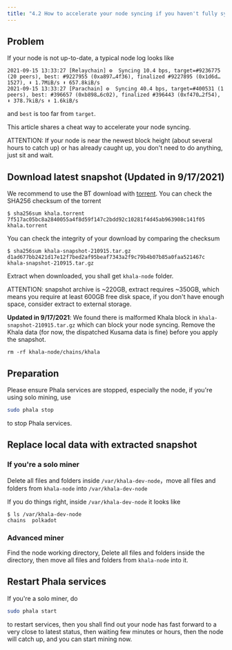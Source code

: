 ```yaml
---
title: "4.2 How to accelerate your node syncing if you haven't fully synced yet"
---
```


## Problem

If your node is not up-to-date, a typical node log looks like

```
2021-09-15 13:33:27 [Relaychain] ⚙️  Syncing 10.4 bps, target=#9236775 (20 peers), best: #9227955 (0xa897…4f36), finalized #9227895 (0x1d6d…1527), ⬇ 1.7MiB/s ⬆ 657.8kiB/s
2021-09-15 13:33:27 [Parachain] ⚙️  Syncing 40.4 bps, target=#400531 (1 peers), best: #396657 (0xb898…6c02), finalized #396443 (0xf470…2f54), ⬇ 378.7kiB/s ⬆ 1.6kiB/s
```

and `best` is too far from `target`.

This article shares a cheat way to accelerate your node syncing.

ATTENTION: If your node is near the newest block height (about several hours to catch up) or has already caught up,
you don't need to do anything, just sit and wait.

## Download latest snapshot (Updated in 9/17/2021)

We recommend to use the BT download with <a href="/files/khala.torrent">torrent</a>. You can check the SHA256 checksum of the torrent

```
$ sha256sum khala.torrent
7f517ac05bc8a2840055a4f8d59f147c2bdd92c10281f4d45ab963908c141f05  khala.torrent
```

You can check the integrity of your download by comparing the checksum

```
$ sha256sum khala-snapshot-210915.tar.gz
d1ad677bb2421d17e12f7bed2af95beaf7343a2f9c79b4b07b85a0faa521467c  khala-snapshot-210915.tar.gz
```

Extract when downloaded, you shall get `khala-node` folder.

ATTENTION: snapshot archive is ~220GB, extract requires ~350GB, which means you require at least 600GB free disk space, if you don't have enough space, consider extract to external storage.

**Updated in 9/17/2021**: We found there is malformed Khala block in `khala-snapshot-210915.tar.gz` which can block your node syncing. Remove the Khala data (for now, the dispatched Kusama data is fine) before you apply the snapshot.

```
rm -rf khala-node/chains/khala
```

## Preparation

Please ensure Phala services are stopped, especially the node, if you're using solo mining, use

```bash
sudo phala stop
```

to stop Phala services.

## Replace local data with extracted snapshot

### If you're a solo miner

Delete all files and folders inside `/var/khala-dev-node`，move all files and folders from `khala-node` into `/var/khala-dev-node`

If you do things right, inside `/var/khala-dev-node` it looks like

```
$ ls /var/khala-dev-node
chains  polkadot
```

### Advanced miner

Find the node working directory, Delete all files and folders inside the directory, then move all files and folders from `khala-node` into it.

## Restart Phala services

If you're a solo miner, do

```bash
sudo phala start
```

to restart services, then you shall find out your node has fast forward to a very close to latest status, then waiting few minutes or hours,  then the node will catch up, and you can start mining now.
